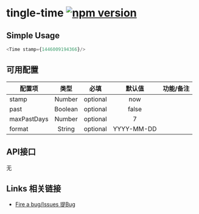 # tingle-time [![npm version](https://badge.fury.io/js/tingle-time.svg)](http://badge.fury.io/js/tingle-time)


## Simple Usage

```javascript
<Time stamp={1446009194366}/>
```

## 可用配置
| 配置项       | 类型    | 必填    | 默认值 | 功能/备注 |
|-------------|:------:|:--------:|:------:|:------:|
| stamp       | Number | optional | now        |  |
| past        | Boolean| optional | false      |  |
| maxPastDays | Number | optional | 7          |  |
| format      | String | optional | YYYY-MM-DD |  |

## API接口

无

## Links 相关链接

- [Fire a bug/Issues 提Bug](http://github.com/tinglejs/tingle-time/issues)
